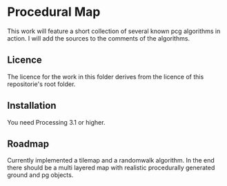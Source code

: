 # Procedural Map

This work will feature a short collection of several known pcg algorithms in action. 
I will add the sources to the comments of the algorithms.

## Licence

The licence for the work in this folder derives from the licence of this repositorie's root folder.


## Installation

You need Processing 3.1 or higher.


## Roadmap

Currently implemented a tilemap and a randomwalk algorithm. In the end there should be a multi layered map with realistic procedurally generated ground and pg objects.
